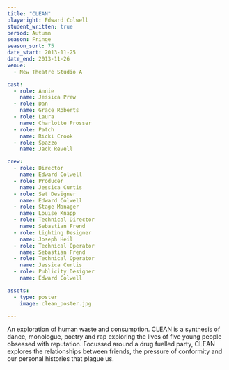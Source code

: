 ```yaml
---
title: "CLEAN"
playwright: Edward Colwell
student_written: true
period: Autumn
season: Fringe
season_sort: 75
date_start: 2013-11-25
date_end: 2013-11-26
venue:
  - New Theatre Studio A

cast:
  - role: Annie
    name: Jessica Prew
  - role: Dan
    name: Grace Roberts
  - role: Laura
    name: Charlotte Prosser
  - role: Patch
    name: Ricki Crook
  - role: Spazzo
    name: Jack Revell

crew:
  - role: Director
    name: Edward Colwell
  - role: Producer
    name: Jessica Curtis
  - role: Set Designer
    name: Edward Colwell
  - role: Stage Manager
    name: Louise Knapp
  - role: Technical Director
    name: Sebastian Frend
  - role: Lighting Designer
    name: Joseph Heil
  - role: Technical Operator
    name: Sebastian Frend
  - role: Technical Operator
    name: Jessica Curtis
  - role: Publicity Designer
    name: Edward Colwell

assets:
  - type: poster
    image: clean_poster.jpg

---
```

An exploration of human waste and consumption. CLEAN is a synthesis of dance, monologue, poetry and rap exploring the lives of five young people obsessed with reputation. Focussed around a drug fuelled party, CLEAN explores the relationships between friends, the pressure of conformity and our personal histories that plague us.
